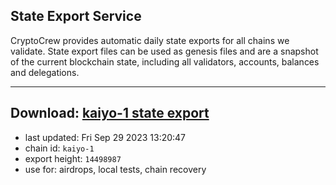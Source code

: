 ## State Export Service
CryptoCrew provides automatic daily state exports for all chains we validate. State export files can be used as genesis files and are a snapshot of the current blockchain state, including all validators, accounts, balances and delegations.

---
**Download: [kaiyo-1 state export](https://dl.ccvalidators.com/SERVICE/kujira/kaiyo-1_export_14498987.json)**
---

- last updated: Fri Sep 29 2023 13:20:47
- chain id: `kaiyo-1`
- export height: `14498987`
- use for: airdrops, local tests, chain recovery
